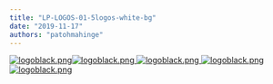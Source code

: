 ```yaml
---
title: "LP-LOGOS-01-5logos-white-bg"
date: "2019-11-17"
authors: "patohmahinge"
---
```


 [![logoblack.png](images/logoblack.png "logoblack.png")](/)[![logoblack.png](images/logoblack.png "logoblack.png") ](/)[![logoblack.png](images/logoblack.png "logoblack.png") ](/)[![logoblack.png](images/logoblack.png "logoblack.png") ](/)[![logoblack.png](images/logoblack.png "logoblack.png")](/)
